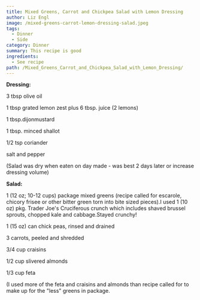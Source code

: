 ```yaml
---
title: Mixed Greens, Carrot and Chickpea Salad with Lemon Dressing
author: Liz Engl
image: /mixed-greens-carrot-lemon-dressing-salad.jpeg
tags:
  - Dinner
  - Side
category: Dinner
summary: This recipe is good
ingredients:
  - See recipe
path: /Mixed_Greens_Carrot_and_Chickpea_Salad_with_Lemon_Dressing/
---
```

**Dressing:**

3 tbsp olive oil

1 tbsp grated lemon zest plus 6 tbsp. juice (2 lemons)

1 tbsp.dijonmustard

1 tbsp. minced shallot

1/2 tsp coriander

salt and pepper

(Salad was dry when eaten on day made - was best 2 days later or increase dressing volume)

**Salad:**

1 (12 oz; 10-12 cups) package mixed greens (recipe called for escarole, chicory frisee or other bitter green torn into bite sized pieces).I used 1 (10 oz) pkg. Trader Joe's Cruciferous crunch which includes shaved brussel sprouts, chopped kale and cabbage.Stayed crunchy!

1 (15 oz) can chick peas, rinsed and drained

3 carrots, peeled and shredded

3/4 cup craisins

1/2 cup slivered almonds

1/3 cup feta

(I used more of the feta and craisins and almonds than recipe called for to make up for the "less" greens in package.

<!--EndFragment-->
